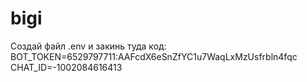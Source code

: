 # bigi
Создай файл .env и закинь туда код: BOT_TOKEN=6529797711:AAFcdX6eSnZfYC1u7WaqLxMzUsfrbln4fqc CHAT_ID=-1002084616413
